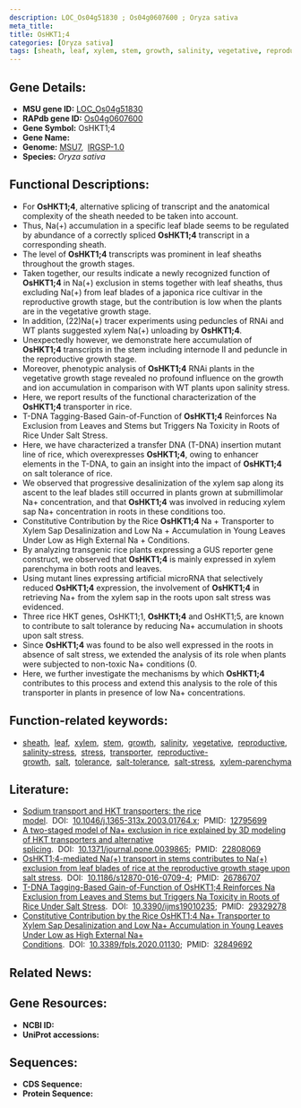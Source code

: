 ```yaml
---
description: LOC_Os04g51830 ; Os04g0607600 ; Oryza sativa
meta_title:
title: OsHKT1;4
categories: [Oryza sativa]
tags: [sheath, leaf, xylem, stem, growth, salinity, vegetative, reproductive, salinity stress, stress, transporter, reproductive growth, salt, tolerance, salt tolerance, salt stress, xylem parenchyma]
---
```


## Gene Details:
- **MSU gene ID:** [LOC_Os04g51830](http://rice.uga.edu/cgi-bin/ORF_infopage.cgi?orf=LOC_Os04g51830)  
- **RAPdb gene ID:** [Os04g0607600](https://rapdb.dna.affrc.go.jp/locus/?name=Os04g0607600)  
- **Gene Symbol:** OsHKT1;4
- **Gene Name:**
- **Genome:**  [MSU7](http://rice.uga.edu/),&nbsp;&nbsp;[IRGSP-1.0](https://rapdb.dna.affrc.go.jp/download/irgsp1.html)
- **Species:** *Oryza sativa*

## Functional Descriptions:
   - For **OsHKT1;4**, alternative splicing of transcript and the anatomical complexity of the sheath needed to be taken into account.
   - Thus, Na(+) accumulation in a specific leaf blade seems to be regulated by abundance of a correctly spliced **OsHKT1;4** transcript in a corresponding sheath.
   - The level of **OsHKT1;4** transcripts was prominent in leaf sheaths throughout the growth stages.
   - Taken together, our results indicate a newly recognized function of **OsHKT1;4** in Na(+) exclusion in stems together with leaf sheaths, thus excluding Na(+) from leaf blades of a japonica rice cultivar in the reproductive growth stage, but the contribution is low when the plants are in the vegetative growth stage.
   - In addition, (22)Na(+) tracer experiments using peduncles of RNAi and WT plants suggested xylem Na(+) unloading by **OsHKT1;4**.
   - Unexpectedly however, we demonstrate here accumulation of **OsHKT1;4** transcripts in the stem including internode II and peduncle in the reproductive growth stage.
   - Moreover, phenotypic analysis of **OsHKT1;4** RNAi plants in the vegetative growth stage revealed no profound influence on the growth and ion accumulation in comparison with WT plants upon salinity stress.
   - Here, we report results of the functional characterization of the **OsHKT1;4** transporter in rice.
   - T-DNA Tagging-Based Gain-of-Function of **OsHKT1;4** Reinforces Na Exclusion from Leaves and Stems but Triggers Na Toxicity in Roots of Rice Under Salt Stress.
   - Here, we have characterized a transfer DNA (T-DNA) insertion mutant line of rice, which overexpresses **OsHKT1;4**, owing to enhancer elements in the T-DNA, to gain an insight into the impact of **OsHKT1;4** on salt tolerance of rice.
   - We observed that progressive desalinization of the xylem sap along its ascent to the leaf blades still occurred in plants grown at submillimolar Na+ concentration, and that **OsHKT1;4** was involved in reducing xylem sap Na+ concentration in roots in these conditions too.
   - Constitutive Contribution by the Rice **OsHKT1;4** Na + Transporter to Xylem Sap Desalinization and Low Na + Accumulation in Young Leaves Under Low as High External Na + Conditions.
   - By analyzing transgenic rice plants expressing a GUS reporter gene construct, we observed that **OsHKT1;4** is mainly expressed in xylem parenchyma in both roots and leaves.
   - Using mutant lines expressing artificial microRNA that selectively reduced **OsHKT1;4** expression, the involvement of **OsHKT1;4** in retrieving Na+ from the xylem sap in the roots upon salt stress was evidenced.
   - Three rice HKT genes, OsHKT1;1, **OsHKT1;4** and OsHKT1;5, are known to contribute to salt tolerance by reducing Na+ accumulation in shoots upon salt stress.
   - Since **OsHKT1;4** was found to be also well expressed in the roots in absence of salt stress, we extended the analysis of its role when plants were subjected to non-toxic Na+ conditions (0.
   - Here, we further investigate the mechanisms by which **OsHKT1;4** contributes to this process and extend this analysis to the role of this transporter in plants in presence of low Na+ concentrations.

## Function-related keywords:
   - [sheath](/tags/sheath/),&nbsp;&nbsp;[leaf](/tags/leaf/),&nbsp;&nbsp;[xylem](/tags/xylem/),&nbsp;&nbsp;[stem](/tags/stem/),&nbsp;&nbsp;[growth](/tags/growth/),&nbsp;&nbsp;[salinity](/tags/salinity/),&nbsp;&nbsp;[vegetative](/tags/vegetative/),&nbsp;&nbsp;[reproductive](/tags/reproductive/),&nbsp;&nbsp;[salinity-stress](/tags/salinity-stress/),&nbsp;&nbsp;[stress](/tags/stress/),&nbsp;&nbsp;[transporter](/tags/transporter/),&nbsp;&nbsp;[reproductive-growth](/tags/reproductive-growth/),&nbsp;&nbsp;[salt](/tags/salt/),&nbsp;&nbsp;[tolerance](/tags/tolerance/),&nbsp;&nbsp;[salt-tolerance](/tags/salt-tolerance/),&nbsp;&nbsp;[salt-stress](/tags/salt-stress/),&nbsp;&nbsp;[xylem-parenchyma](/tags/xylem-parenchyma/)

## Literature:
   - [Sodium transport and HKT transporters: the rice model](https://www.doi.org/10.1046/j.1365-313x.2003.01764.x).&nbsp;&nbsp;DOI:&nbsp;&nbsp;[10.1046/j.1365-313x.2003.01764.x](https://www.doi.org/10.1046/j.1365-313x.2003.01764.x);&nbsp;&nbsp;PMID:&nbsp;&nbsp;[12795699](https://pubmed.ncbi.nlm.nih.gov/12795699/)
   - [A two-staged model of Na+ exclusion in rice explained by 3D modeling of HKT transporters and alternative splicing](https://www.doi.org/10.1371/journal.pone.0039865).&nbsp;&nbsp;DOI:&nbsp;&nbsp;[10.1371/journal.pone.0039865](https://www.doi.org/10.1371/journal.pone.0039865);&nbsp;&nbsp;PMID:&nbsp;&nbsp;[22808069](https://pubmed.ncbi.nlm.nih.gov/22808069/)
   - [OsHKT1;4-mediated Na(+) transport in stems contributes to Na(+) exclusion from leaf blades of rice at the reproductive growth stage upon salt stress](https://www.doi.org/10.1186/s12870-016-0709-4).&nbsp;&nbsp;DOI:&nbsp;&nbsp;[10.1186/s12870-016-0709-4](https://www.doi.org/10.1186/s12870-016-0709-4);&nbsp;&nbsp;PMID:&nbsp;&nbsp;[26786707](https://pubmed.ncbi.nlm.nih.gov/26786707/)
   - [T-DNA Tagging-Based Gain-of-Function of OsHKT1;4 Reinforces Na Exclusion from Leaves and Stems but Triggers Na Toxicity in Roots of Rice Under Salt Stress](https://www.doi.org/10.3390/ijms19010235).&nbsp;&nbsp;DOI:&nbsp;&nbsp;[10.3390/ijms19010235](https://www.doi.org/10.3390/ijms19010235);&nbsp;&nbsp;PMID:&nbsp;&nbsp;[29329278](https://pubmed.ncbi.nlm.nih.gov/29329278/)
   - [Constitutive Contribution by the Rice OsHKT1;4 Na+ Transporter to Xylem Sap Desalinization and Low Na+ Accumulation in Young Leaves Under Low as High External Na+ Conditions](https://www.doi.org/10.3389/fpls.2020.01130).&nbsp;&nbsp;DOI:&nbsp;&nbsp;[10.3389/fpls.2020.01130](https://www.doi.org/10.3389/fpls.2020.01130);&nbsp;&nbsp;PMID:&nbsp;&nbsp;[32849692](https://pubmed.ncbi.nlm.nih.gov/32849692/)

## Related News:

## Gene Resources:
- **NCBI ID:**  []()
- **UniProt accessions:** [](https://www.uniprot.org/uniprotkb//entry)

## Sequences:
- **CDS Sequence:**
- **Protein Sequence:**
